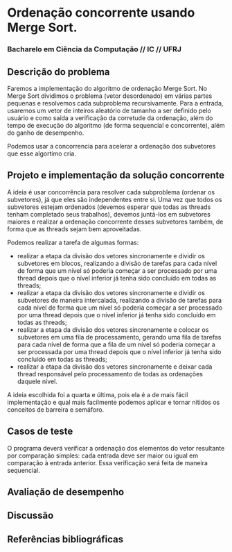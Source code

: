 # Ordenação concorrente usando Merge Sort.
### Bacharelo em Ciência da Computação // IC // UFRJ

## Descrição do problema
Faremos a implementação do algoritmo de ordenação Merge Sort. No Merge Sort dividimos o problema (vetor desordenado) em várias partes pequenas e resolvemos cada subproblema recursivamente. Para a entrada, usaremos um vetor de inteiros aleatório de tamanho a ser definido pelo usuário e como saída a verificação da corretude da ordenação, além do tempo de execução do algoritmo (de forma sequencial e concorrente), além do ganho de desempenho.

Podemos usar a concorrencia para acelerar a ordenação dos subvetores que esse algortimo cria.

## Projeto e implementação da solução concorrente

A ideia é usar concorrência para resolver cada subproblema (ordenar os subvetores), já que eles são independentes entre si. Uma vez que todos os subvetores estejam ordenados (devemos esperar que todas as threads tenham completado seus trabalhos), devemos juntá-los em subvetores maiores e realizar a ordenação concorrente desses subvetores também, de forma que as threads sejam bem aproveitadas.

Podemos realizar a tarefa de algumas formas:
- realizar a etapa da divisão dos vetores sincronamente e dividir os subvetores em blocos, realizando a divisão de tarefas para cada nível de forma que um nível só poderia começar a ser processado por uma thread depois que o nível inferior já tenha sido concluído em todas as threads;
- realizar a etapa da divisão dos vetores sincronamente e dividir os subvetores de maneira intercalada, realizando a divisão de tarefas para cada nível de forma que um nível só poderia começar a ser processado por uma thread depois que o nível inferior já tenha sido concluído em todas as threads;
- realizar a etapa da divisão dos vetores sincronamente e colocar os subvetores em uma fila de processamento, gerando uma fila de tarefas para cada nível de forma que a fila de um nível só poderia começar a ser processada por uma thread depois que o nível inferior já tenha sido concluído em todas as threads;
- realizar a etapa da divisão dos vetores sincronamente e deixar cada thread responsável pelo processamento de todas as ordenações daquele nível.

A ideia escolhida foi a quarta e última, pois ela é a de mais fácil implementação e qual mais facilmente podemos aplicar e tornar nítidos os conceitos de barreira e semáforo.

## Casos de teste
O programa deverá verificar a ordenação dos elementos do vetor resultante por comparação simples: cada entrada deve ser maior ou igual em comparação à entrada anterior. Essa verificação será feita de maneira sequencial.

## Avaliação de desempenho

## Discussão

## Referências bibliográficas
